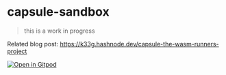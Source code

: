 # capsule-sandbox

> this is a work in progress

Related blog post: https://k33g.hashnode.dev/capsule-the-wasm-runners-project

[![Open in Gitpod](https://gitpod.io/button/open-in-gitpod.svg)](https://gitpod.io/#https://github.com/bots-garden/capsule-sandbox)
